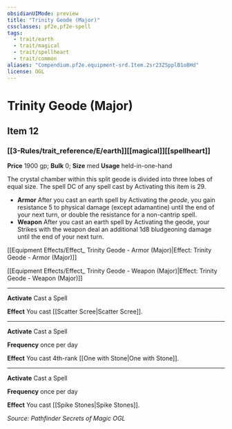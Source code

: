 ```yaml
---
obsidianUIMode: preview
title: "Trinity Geode (Major)"
cssclasses: pf2e,pf2e-spell
tags:
  - trait/earth
  - trait/magical
  - trait/spellheart
  - trait/common
aliases: "Compendium.pf2e.equipment-srd.Item.2sr23ZSpplB1oBHd"
license: OGL
---
```

# Trinity Geode (Major)
## Item 12
### [[3-Rules/trait_reference/E/earth]][[magical]][[spellheart]]


**Price** 1900 gp; 
**Bulk** 0; **Size** med
**Usage** held-in-one-hand

The crystal chamber within this split geode is divided into three lobes of equal size. The spell DC of any spell cast by Activating this item is 29.

*   **Armor** After you cast an earth spell by Activating the _geode_, you gain resistance 5 to physical damage (except adamantine) until the end of your next turn, or double the resistance for a non-cantrip spell.
*   **Weapon** After you cast an earth spell by Activating the geode, your Strikes with the weapon deal an additional 1d8 bludgeoning damage until the end of your next turn.

[[Equipment Effects/Effect_ Trinity Geode - Armor (Major)|Effect: Trinity Geode - Armor (Major)]]

[[Equipment Effects/Effect_ Trinity Geode - Weapon (Major)|Effect: Trinity Geode - Weapon (Major)]]

* * *

**Activate** Cast a Spell

**Effect** You cast [[Scatter Scree|Scatter Scree]].

* * *

**Activate** Cast a Spell

**Frequency** once per day

**Effect** You cast 4th-rank [[One with Stone|One with Stone]].

* * *

**Activate** Cast a Spell

**Frequency** once per day

**Effect** You cast [[Spike Stones|Spike Stones]].

*Source: Pathfinder Secrets of Magic*
*OGL*